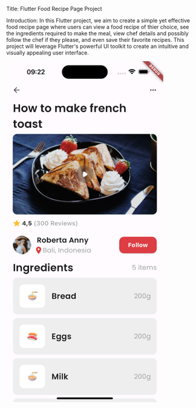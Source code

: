Title: Flutter Food Recipe Page Project

Introduction:
In this Flutter project, we aim to create a simple yet effective food recipe page where users can view a food recipe of thier choice, see the ingredients required to make the meal, view chef details and possibly follow the chef if they please, and even save their favorite recipes. This project will leverage Flutter's powerful UI toolkit to create an intuitive and visually appealing user interface.



<img width="415" alt="FoodRecipe" src="./foodrecipe/assets/images/project-screenshot.png">
